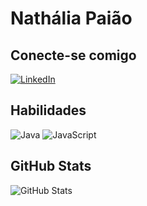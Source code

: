 # Nathália Paião

## Conecte-se comigo 
[![LinkedIn](https://img.shields.io/badge/LinkedIn-D6A5D8?style=for-the-badge&logo=linkedin&logoColor=white)](linkedin.com/in/nathalia-paiao-102436226)

## Habilidades 
![Java](https://img.shields.io/badge/java-D6A5D8.svg?style=for-the-badge&logo=openjdk&logoColor=white)
![JavaScript](https://img.shields.io/badge/JavaScript-D6A5D8?style=for-the-badge&logo=javascript&logoColor=white)
## GitHub Stats 
![GitHub Stats](https://github-readme-stats.vercel.app/api?username=Nathaliapaiao&theme=transparent&bg_color=D6A5D8&border_color=FFFFFF&show_icons=true&icon_color=A7C7E7&title_color=FFFFFF&text_color=FFFFFF)
